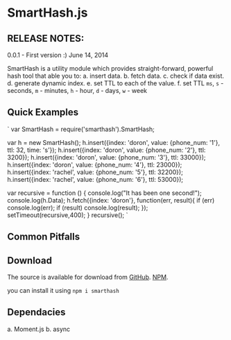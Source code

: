 # SmartHash.js

## RELEASE NOTES:

0.0.1 - First version :) June 14, 2014

SmartHash is a utility module which provides straight-forward, powerful hash tool
that able you to:
a. insert data.
b. fetch data.
c. check if data exist.
d. generate dynamic index.
e. set TTL to each of the value.
f. set TTL `ms`, `s` - seconds, `m` - minutes, `h` - hour, `d` - days, `w` - week


## Quick Examples
`
var SmartHash = require('smarthash').SmartHash;


var h = new SmartHash();
h.insert({index: 'doron', value: {phone_num: '1'}, ttl: 32, time: 's'});
h.insert({index: 'doron', value: {phone_num: '2'}, ttl: 3200});
h.insert({index: 'doron', value: {phone_num: '3'}, ttl: 33000});
h.insert({index: 'doron', value: {phone_num: '4'}, ttl: 23000});
h.insert({index: 'rachel', value: {phone_num: '5'}, ttl: 32200});
h.insert({index: 'rachel', value: {phone_num: '6'}, ttl: 53000});

var recursive = function () {
    console.log("It has been one second!");
    console.log(h.Data);
    h.fetch({index: 'doron'}, function(err, result){
        if (err)
            console.log(err);
        if (result)
            console.log(result);
    });
    setTimeout(recursive,400);
}
recursive();
`

## Common Pitfalls

## Download
The source is available for download from
[GitHub](https://github.com/doron2402/samrthash).
[NPM](https://www.npmjs.org/package/smarthash).

you can install it using `npm i smarthash`

## Dependacies

a. Moment.js
b. async